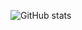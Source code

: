 ![GitHub stats](https://github-readme-stats.vercel.app/api?username=VaninaWinnik&show_icons=true&theme=buefy)

